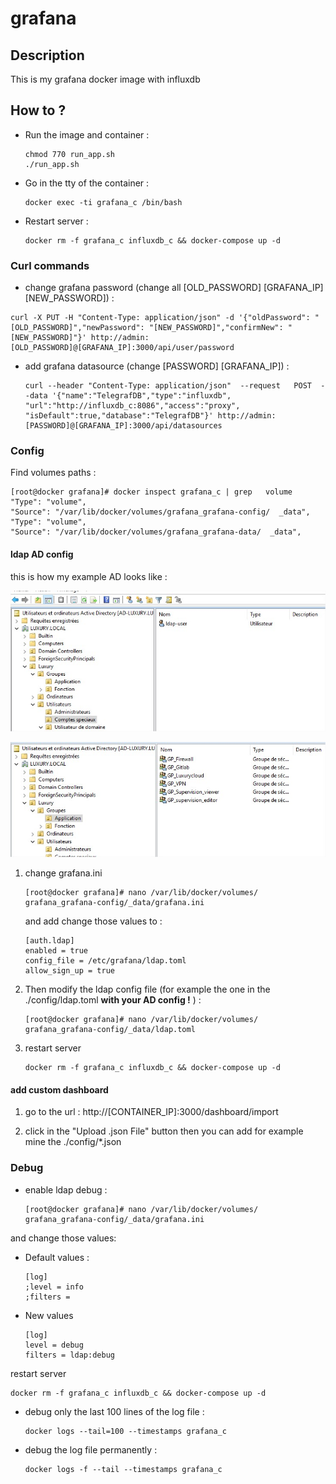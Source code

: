 # grafana

## Description

This is my grafana docker image with influxdb

## How to ?

- Run the image and container :

  ```shell
  chmod 770 run_app.sh
  ./run_app.sh
  ```

- Go in the tty of the container :

  ```shell
  docker exec -ti grafana_c /bin/bash
  ```

- Restart server :

  ```shell
  docker rm -f grafana_c influxdb_c && docker-compose up -d
  ```

### Curl commands 

- change grafana password (change all [OLD_PASSWORD] [GRAFANA_IP] [NEW_PASSWORD]) :

```shell
curl -X PUT -H "Content-Type: application/json" -d '{"oldPassword": "[OLD_PASSWORD]","newPassword": "[NEW_PASSWORD]","confirmNew": "[NEW_PASSWORD]"}' http://admin:[OLD_PASSWORD]@[GRAFANA_IP]:3000/api/user/password
```

- add grafana datasource (change [PASSWORD] [GRAFANA_IP]) :

  ```shell
  curl --header "Content-Type: application/json"  --request   POST  --data '{"name":"TelegrafDB","type":"influxdb",  "url":"http://influxdb_c:8086","access":"proxy",  "isDefault":true,"database":"TelegrafDB"}' http://admin:  [PASSWORD]@[GRAFANA_IP]:3000/api/datasources
  ```

### Config

Find volumes paths : 

  ```
  [root@docker grafana]# docker inspect grafana_c | grep   volume
  "Type": "volume",
  "Source": "/var/lib/docker/volumes/grafana_grafana-config/  _data",
  "Type": "volume",
  "Source": "/var/lib/docker/volumes/grafana_grafana-data/  _data",
  ```

#### ldap AD config

this is how my example AD looks like :

![ldap_ad_1](./img/ldap_ad_1.jpg)

![ldap_ad_2](./img/ldap_ad_2.jpg)

1. change grafana.ini

   ```shell
   [root@docker grafana]# nano /var/lib/docker/volumes/   grafana_grafana-config/_data/grafana.ini
   ```
   
   and add change those values to :
   
   ```config
   [auth.ldap]
   enabled = true
   config_file = /etc/grafana/ldap.toml
   allow_sign_up = true
   ```

2. Then modify the ldap config file (for example the one in the ./config/ldap.toml **with your AD config !** ) :

   ```shell
   [root@docker grafana]# nano /var/lib/docker/volumes/   grafana_grafana-config/_data/ldap.toml
   ```

3. restart server 

   ```shell
   docker rm -f grafana_c influxdb_c && docker-compose up -d
   ```

#### add custom dashboard

1. go to the url : http://[CONTAINER_IP]:3000/dashboard/import

2. click in the  "Upload .json File" button then you can add for example mine the ./config/*.json

### Debug

- enable ldap debug :

  ```shell
  [root@docker grafana]# nano /var/lib/docker/volumes/  grafana_grafana-config/_data/grafana.ini
  ```

and change those values:

- Default values :

  ```config
  [log]
  ;level = info
  ;filters =
  ```

- New values 

  ```config
  [log]
  level = debug
  filters = ldap:debug
  ```

restart server 

```shell
docker rm -f grafana_c influxdb_c && docker-compose up -d
```

- debug only the last 100 lines of the log file :

  ```shell
  docker logs --tail=100 --timestamps grafana_c
  ```

- debug the log file permanently :

  ```shell
  docker logs -f --tail --timestamps grafana_c
  ```
